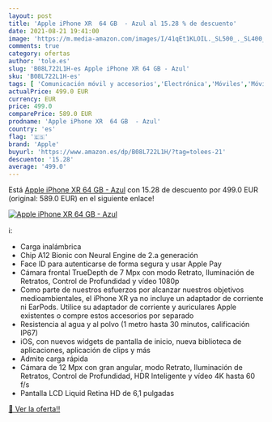 ```yaml
---
layout: post
title: 'Apple iPhone XR  64 GB  - Azul al 15.28 % de descuento'
date: 2021-08-21 19:41:00
image: 'https://m.media-amazon.com/images/I/41qEt1KLOIL._SL500_._SL400_.jpg'
comments: true
category: ofertas
author: 'tole.es'
slug: 'B08L722L1H-es Apple iPhone XR 64 GB - Azul'
sku: 'B08L722L1H-es'
tags: [ 'Comunicación móvil y accesorios','Electrónica','Móviles','Móviles y smartphones libres','apple','iphone', ]
actualPrice: 499.0 EUR
currency: EUR
price: 499.0
comparePrice: 589.0 EUR
prodname: 'Apple iPhone XR  64 GB  - Azul'
country: 'es'
flag: '🇪🇸'
brand: 'Apple'
buyurl: 'https://www.amazon.es/dp/B08L722L1H/?tag=tolees-21'
descuento: '15.28'
average: '499.0'
---
```


Está [Apple iPhone XR  64 GB  - Azul](https://www.amazon.es/dp/B08L722L1H/?tag=tolees-21) con 15.28 de descuento por 499.0 EUR (original: 589.0 EUR) en el siguiente enlace!

[![Apple iPhone XR  64 GB  - Azul](https://m.media-amazon.com/images/I/41qEt1KLOIL._SL500_._SL400_.jpg)](https://www.amazon.es/dp/B08L722L1H/?tag=tolees-21)

ℹ️:

- Carga inalámbrica
- Chip A12 Bionic con Neural Engine de 2.a generación
- Face ID para autenticarse de forma segura y usar Apple Pay
- Cámara frontal TrueDepth de 7 Mpx con modo Retrato, Iluminación de Retratos, Control de Profundidad y vídeo 1080p
- Como parte de nuestros esfuerzos por alcanzar nuestros objetivos medioambientales, el iPhone XR ya no incluye un adaptador de corriente ni EarPods. Utilice su adaptador de corriente y auriculares Apple existentes o compre estos accesorios por separado
- Resistencia al agua y al polvo (1 metro hasta 30 minutos, calificación IP67)
- iOS, con nuevos widgets de pantalla de inicio, nueva biblioteca de aplicaciones, aplicación de clips y más
- Admite carga rápida
- Cámara de 12 Mpx con gran angular, modo Retrato, Iluminación de Retratos, Control de Profundidad, HDR Inteligente y vídeo 4K hasta 60 f/s
- Pantalla LCD Liquid Retina HD de 6,1 pulgadas

[🛒 Ver la oferta!!](https://www.amazon.es/dp/B08L722L1H/?tag=tolees-21)
